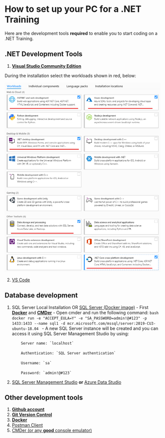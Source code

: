 # How to set up your PC for a .NET Training
Here are the development tools **required** to enable you
to start coding on a .NET Training.

## .NET Development Tools

1.  **[Visual Studio Community Edition](https://visualstudio.microsoft.com/vs/community/)**

During the installation select the workloads shown in red, below:

![workloads selection](images/vs-installation.png)

2.  [VS Code](https://code.visualstudio.com/)

## Database development

1.  SQL Server Local Installation OR [SQL Server (Docker image)](https://docs.microsoft.com/en-us/sql/linux/quickstart-install-connect-docker?view=sql-server-ver15&pivots=cs1-bash#pullandrun2019)
        - First **[Docker](https://github.com/codehub-learn/development-environment-setup/blob/main/docker.md)** and **[CMDer](https://cmder.app/)**
        - Open cmder and run the following command: 
        ```bash
        docker run -e "ACCEPT_EULA=Y" -e "SA_PASSWORD=admin!@#123" -p 1433:1433 --name sql1 -d mcr.microsoft.com/mssql/server:2019-CU3-ubuntu-18.04
        ```
        - A new SQL Server instance will be created and you can access it using SQL Server Management Studio by using:
    
            Server name: `localhost`
    
            Authentication: `SQL Server authentication`
    
            Username: `sa`
    
            Password: `admin!@#123`

3.  [SQL Server Management Studio](https://docs.microsoft.com/en-us/sql/ssms/download-sql-server-management-studio-ssms?view=sql-server-ver15) 
    **or** [Azure Data Studio](https://docs.microsoft.com/en-us/sql/azure-data-studio/download-azure-data-studio?view=sql-server-ver15)

## Other development tools

1. **[Github account](https://github.com/join)**
2. **[Git Version Control](https://git-scm.com/downloads)**
3. **[Docker](https://github.com/codehub-learn/development-environment-setup/blob/main/docker.md)**
4.  [Postman Client](https://www.postman.com/downloads/)
5.  [CMDer (or any **good** console emulator)](https://cmder.app/)
